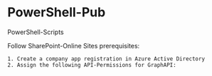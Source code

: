 # PowerShell-Pub 
PowerShell-Scripts

Follow SharePoint-Online Sites prerequisites:

    1. Create a company app registration in Azure Active Directory
    2. Assign the following API-Permissions for GraphAPI:
    
